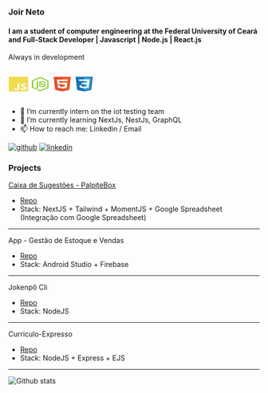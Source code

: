 ### Joir Neto

#### I am a student of computer engineering at the Federal University of Ceará and Full-Stack Developer | Javascript | Node.js | React.js

Always in development
<div style="display: inline_block"><br>
  <img align="center" alt="Joir-Js" height="30" width="40" src="https://raw.githubusercontent.com/devicons/devicon/master/icons/javascript/javascript-plain.svg">
<!--  <img align="center" alt="Eduardo-Ts" height="30" width="40" src="https://raw.githubusercontent.com/devicons/devicon/master/icons/typescript/typescript-plain.svg"> -->
<!--  <img align="center" alt="Eduardo-React" height="30" width="40" src="https://raw.githubusercontent.com/devicons/devicon/master/icons/react/react-original.svg">-->
  <img align="center" alt="Joir-Node" height="30" width="40" src="https://raw.githubusercontent.com/devicons/devicon/master/icons/nodejs/nodejs-plain.svg">
  <img align="center" alt="Joir-HTML" height="30" width="40" src="https://raw.githubusercontent.com/devicons/devicon/master/icons/html5/html5-original.svg">
  <img align="center" alt="Joir-CSS" height="30" width="40" src="https://raw.githubusercontent.com/devicons/devicon/master/icons/css3/css3-original.svg">
</div>
<br>

- 🔭 I’m currently intern on the iot testing team
- 🌱 I’m currently learning NextJs, NestJs, GraphQL
- 📫 How to reach me: Linkedin / Email

[<img src='https://cdn.jsdelivr.net/npm/simple-icons@3.0.1/icons/github.svg' alt='github' height='40'>](https://github.com/joirneto) [<img src='https://cdn.jsdelivr.net/npm/simple-icons@3.0.1/icons/linkedin.svg' alt='linkedin' height='40'>](https://www.linkedin.com/in/joir-neto/)      

### Projects

[Caixa de Sugestões - PalpiteBox](https://palpite-box-joir-dev.vercel.app/)
- [Repo](https://github.com/joirneto/palpite_box)
- Stack: NextJS + Tailwind + MomentJS + Google Spreadsheet (Integração com Google Spreadsheet)

***

App - Gestão de Estoque e Vendas
- [Repo](https://github.com/joirneto/app-deposito-moda-intima)
- Stack: Android Studio + Firebase

***

Jokenpô Cli
- [Repo](https://github.com/joirneto/jokenpo)
- Stack: NodeJS

***
Curriculo-Expresso
- [Repo](https://github.com/joirneto/curriculo-expresso)
- Stack: NodeJS + Express + EJS

***

![Github stats](https://github-readme-stats.vercel.app/api?username=joirneto&show_icons=true)


<!--START_SECTION:waka-->
<!--END_SECTION:waka-->
